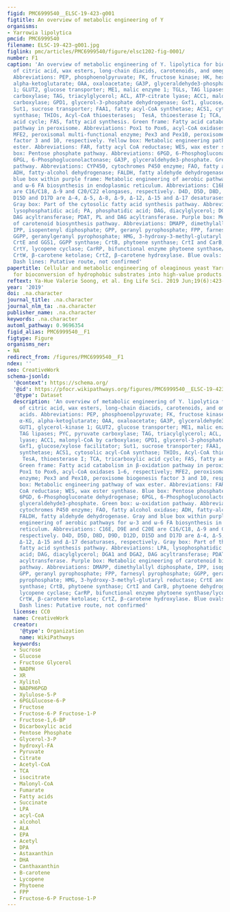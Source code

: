 ```yaml
---
figid: PMC6999540__ELSC-19-423-g001
figtitle: An overview of metabolic engineering of Y
organisms:
- Yarrowia lipolytica
pmcid: PMC6999540
filename: ELSC-19-423-g001.jpg
figlink: pmc/articles/PMC6999540/figure/elsc1202-fig-0001/
number: F1
caption: 'An overview of metabolic engineering of Y. lipolytica for biomanufacturing
  of citric acid, wax esters, long‐chain diacids, carotenoids, and omega‐3 fatty acids.
  Abbreviations: PEP, phosphoenolpyruvate; FK, fructose kinase; HK, hexokinase; α‐KG,
  alpha‐ketoglutarate; OAA, oxaloacetate; GA3P, glyceraldehyde3‐phosphate; GUT1, glycerol‐kinase
  1; GLUT2, glucose transporter; ME1, malic enzyme 1; TGLs, TAG lipases; PYC, pyruvate
  carboxylase; TAG, triacylglycerol; ACL, ATP‐citrate lyase; ACC1, malonyl‐CoA by
  carboxylase; GPD1, glycerol‐3‐phosphate dehydrogenase; Gxf1, glucose/xylose facilitator;
  Sut1, sucrose transporter; FAA1, fatty acyl‐CoA synthetase; ACS1, cytosolic acyl‐CoA
  synthase; THIOs, Acyl‐CoA thioesterases;  TesA, thioesterase I; TCA, tricarboxylic
  acid cycle; FAS, fatty acid synthesis. Green frame: Fatty acid catabolism in β‐oxidation
  pathway in peroxisome. Abbreviations: Pox1 to Pox6, acyl‐CoA oxidases 1–6, respectively;
  MFE2, peroxisomal multi‐functional enzyme; Pex3 and Pex10, peroxisome biogenesis
  factor 3 and 10, respectively. Yellow box: Metabolic engineering pathway of wax
  ester. Abbreviations: FAR, fatty acyl CoA reductase; WES, wax ester synthase. Blue
  box: Pentose phosphate pathway. Abbreviations: 6PGD, 6‐Phosphogluconate dehydrogenase;
  6PGL, 6‐Phosphogluconolactonase; GA3P, glyceraldehyde3‐phosphate. Green box: ω‐oxidation
  pathway. Abbreviations: CYP450, cytochromes P450 enzyme; FAO, fatty alcohol oxidase;
  ADH, fatty‐alcohol dehydrogenase; FALDH, fatty aldehyde dehydrogenase. Gray and
  blue box within purple frame: Metabolic engineering of aerobic pathways for ω‐3
  and ω‐6 FA biosynthesis in endoplasmic reticulum. Abbreviations: C16E, D9E and C20E
  are C16/C18, Δ‐9 and C20/C22 elongases, respectively. D4D, D5D, D8D, D9D, D12D,
  D15D and D17D are Δ‐4, Δ‐5, Δ‐8, Δ‐9, Δ‐12, Δ‐15 and Δ‐17 desaturases, respectively.
  Gray box: Part of the cytosolic fatty acid synthesis pathway. Abbreviations: LPA,
  lysophosphatidic acid; PA, phosphatidic acid; DAG, diacylglycerol; DGA1 and DGA2,
  DAG acyltransferase; PDAT, PL and DAG acyltransferase. Purple box: Metabolic engineering
  of carotenoid biosynthesis pathway. Abbreviations: DMAPP, dimethylallyl diphosphate,
  IPP, isopentenyl diphosphate; GPP, geranyl pyrophosphate; FPP, farnesyl pyrophosphate;
  GGPP, geranylgeranyl pyrophosphate; HMG, 3‐hydroxy‐3‐methyl‐glutaryl reductase;
  CrtE and GGS1, GGPP synthase; CrtB, phytoene synthase; CrtI and CarB, phytoene dehydrogenase;
  CrtY, lycopene cyclase; CarRP, bifunctional enzyme phytoene synthase/lycopene cyclase;
  CrtW, β‐carotene ketolase; CrtZ, β‐carotene hydroxylase. Blue ovals: transporters.
  Dash lines: Putative route, not confirmed'
papertitle: Cellular and metabolic engineering of oleaginous yeast Yarrowia lipolytica
  for bioconversion of hydrophobic substrates into high‐value products.
reftext: Ya‐Hue Valerie Soong, et al. Eng Life Sci. 2019 Jun;19(6):423-443.
year: '2019'
doi: .na.character
journal_title: .na.character
journal_nlm_ta: .na.character
publisher_name: .na.character
keywords: .na.character
automl_pathway: 0.9696354
figid_alias: PMC6999540__F1
figtype: Figure
organisms_ner:
- NA
redirect_from: /figures/PMC6999540__F1
ndex: ''
seo: CreativeWork
schema-jsonld:
  '@context': https://schema.org/
  '@id': https://pfocr.wikipathways.org/figures/PMC6999540__ELSC-19-423-g001.html
  '@type': Dataset
  description: 'An overview of metabolic engineering of Y. lipolytica for biomanufacturing
    of citric acid, wax esters, long‐chain diacids, carotenoids, and omega‐3 fatty
    acids. Abbreviations: PEP, phosphoenolpyruvate; FK, fructose kinase; HK, hexokinase;
    α‐KG, alpha‐ketoglutarate; OAA, oxaloacetate; GA3P, glyceraldehyde3‐phosphate;
    GUT1, glycerol‐kinase 1; GLUT2, glucose transporter; ME1, malic enzyme 1; TGLs,
    TAG lipases; PYC, pyruvate carboxylase; TAG, triacylglycerol; ACL, ATP‐citrate
    lyase; ACC1, malonyl‐CoA by carboxylase; GPD1, glycerol‐3‐phosphate dehydrogenase;
    Gxf1, glucose/xylose facilitator; Sut1, sucrose transporter; FAA1, fatty acyl‐CoA
    synthetase; ACS1, cytosolic acyl‐CoA synthase; THIOs, Acyl‐CoA thioesterases;
     TesA, thioesterase I; TCA, tricarboxylic acid cycle; FAS, fatty acid synthesis.
    Green frame: Fatty acid catabolism in β‐oxidation pathway in peroxisome. Abbreviations:
    Pox1 to Pox6, acyl‐CoA oxidases 1–6, respectively; MFE2, peroxisomal multi‐functional
    enzyme; Pex3 and Pex10, peroxisome biogenesis factor 3 and 10, respectively. Yellow
    box: Metabolic engineering pathway of wax ester. Abbreviations: FAR, fatty acyl
    CoA reductase; WES, wax ester synthase. Blue box: Pentose phosphate pathway. Abbreviations:
    6PGD, 6‐Phosphogluconate dehydrogenase; 6PGL, 6‐Phosphogluconolactonase; GA3P,
    glyceraldehyde3‐phosphate. Green box: ω‐oxidation pathway. Abbreviations: CYP450,
    cytochromes P450 enzyme; FAO, fatty alcohol oxidase; ADH, fatty‐alcohol dehydrogenase;
    FALDH, fatty aldehyde dehydrogenase. Gray and blue box within purple frame: Metabolic
    engineering of aerobic pathways for ω‐3 and ω‐6 FA biosynthesis in endoplasmic
    reticulum. Abbreviations: C16E, D9E and C20E are C16/C18, Δ‐9 and C20/C22 elongases,
    respectively. D4D, D5D, D8D, D9D, D12D, D15D and D17D are Δ‐4, Δ‐5, Δ‐8, Δ‐9,
    Δ‐12, Δ‐15 and Δ‐17 desaturases, respectively. Gray box: Part of the cytosolic
    fatty acid synthesis pathway. Abbreviations: LPA, lysophosphatidic acid; PA, phosphatidic
    acid; DAG, diacylglycerol; DGA1 and DGA2, DAG acyltransferase; PDAT, PL and DAG
    acyltransferase. Purple box: Metabolic engineering of carotenoid biosynthesis
    pathway. Abbreviations: DMAPP, dimethylallyl diphosphate, IPP, isopentenyl diphosphate;
    GPP, geranyl pyrophosphate; FPP, farnesyl pyrophosphate; GGPP, geranylgeranyl
    pyrophosphate; HMG, 3‐hydroxy‐3‐methyl‐glutaryl reductase; CrtE and GGS1, GGPP
    synthase; CrtB, phytoene synthase; CrtI and CarB, phytoene dehydrogenase; CrtY,
    lycopene cyclase; CarRP, bifunctional enzyme phytoene synthase/lycopene cyclase;
    CrtW, β‐carotene ketolase; CrtZ, β‐carotene hydroxylase. Blue ovals: transporters.
    Dash lines: Putative route, not confirmed'
  license: CC0
  name: CreativeWork
  creator:
    '@type': Organization
    name: WikiPathways
  keywords:
  - Sucrose
  - Glucose
  - Fructose Glycerol
  - NADPH
  - XR
  - Xylitol
  - NADPH6PGD
  - Xylulose-5-P
  - 6PGLGlucose-6-P
  - Fructose
  - Fructose-6-P Fructose-1-P
  - Fructose-1,6-BP
  - Dicarboxylic acid
  - Pentose Phosphate
  - Glycerol-3-P
  - hydroxyl-FA
  - Pyruvate
  - Citrate
  - Acetyl-CoA
  - TCA
  - isocitrate
  - Malonyl-CoA
  - Fumarate
  - Fatty acids
  - Succinate
  - LPA
  - acyl-CoA
  - alcohol
  - ALA
  - EPA
  - Acetyl
  - DPA
  - Astaxanthin
  - DHA
  - Canthaxanthin
  - B-carotene
  - Lycopene
  - Phytoene
  - FPP
  - Fructose-6-P Fructose-1-P
---
```

